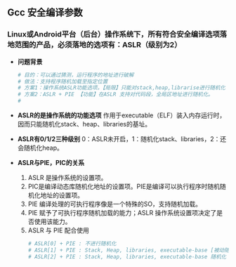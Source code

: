 ## **Gcc 安全编译参数**
### Linux或Android平台（后台）操作系统下，所有符合安全编译选项落地范围的产品，必须落地的选项有：ASLR（级别为2）
- **问题背景**
    ```sh
    # 目的：可以通过猜测，运行程序的地址进行破解
    # 做法：支持程序随机加载至指定位置
    # 方案1：操作系统ASLR功能选项。【局限】只能对stack,heap,librarise进行随机化
    # 方案2：ASLR + PIE 【功能】在ASLR 支持对代码段，全局区地址进行随机化。
    #           
    ```

- **ASLR的是操作系统的功能选项** 作用于executable（ELF）装入内存运行时，因而只能随机化stack、heap、libraries的基址。
- **ASLR有0/1/2三种级别** 0：ASLR未开启，1：随机化stack、libraries，2：还会随机化heap。
- **ASLR与PIE，PIC的关系**
    1. ASLR 是操作系统的设置项。
    2. PIC是编译动态库随机化地址的设置项。PIE是编译可以执行程序时随机随机化地址的设置项。
    3. PIE 编译处理的可执行程序像是一个特殊的SO，支持随机加载。
    4. PIE 赋予了可执行程序随机加载的能力；ASLR 操作系统设置项决定了是否使用该能力。
    5. ASLR 与 PIE 配合使用
        ```sh
        # ASLR[0] + PIE : 不进行随机化
        # ASLR[1] + PIE : Stack, Heap, libraries, executable-base [被动随机+受heap随机化的影响][heap和executable-base是连在一起的]
        # ASLR[2] + PIE : Stack, Heap, libraries, executable-base 随机化
        ```